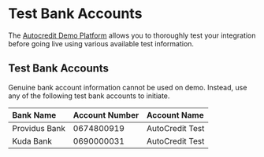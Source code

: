 # Test Bank Accounts

The [Autocredit Demo Platform](https://demo.autocredit.ng) allows you to thoroughly test your integration before going live using various available test information.

## Test Bank Accounts

Genuine bank account information cannot be used on demo. Instead, use any of the following test bank accounts to initiate.

| Bank Name | Account Number | Account Name |
| :--- | :--- | :--- |
| Providus Bank | 0674800919 | AutoCredit Test |
| Kuda Bank | 0690000031 | AutoCredit Test |

